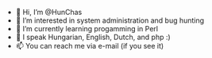 - 👋 Hi, I’m @HunChas
- 👀 I’m interested in system administration and bug hunting
- 🌱 I’m currently learning progamming in Perl
- 💞️ I speak Hungarian, English, Dutch, and php :)
- 📫 You can reach me via e-mail (if you see it)

<!---
HunChas/HunChas is a ✨ special ✨ repository because its `README.md` (this file) appears on your GitHub profile.
You can click the Preview link to take a look at your changes.
--->
